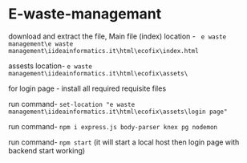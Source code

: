 # E-waste-managemant
download and extract the file,
Main file (index) location  -  ``` e waste management\e waste management\iideainformatics.it\html\ecofix\index.html```

assests location-  ```e waste management\iideainformatics.it\html\ecofix\assets\```


for login  page -  install all required requisite files



run command- ```set-location "e waste management\iideainformatics.it\html\ecofix\assets\login page"```

run command-  ``` npm i express.js body-parser knex pg nodemon ```

run command- ``` npm start ``` (it will start a local host then login page with backend start working)

        
